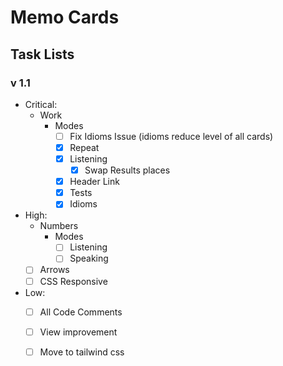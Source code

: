# Memo Cards

## Task Lists

### v 1.1

* Critical:
    * Work
        * Modes
            - [ ] Fix Idioms Issue (idioms reduce level of all cards)
            - [x] Repeat
            - [x] Listening
                - [x] Swap Results places
            - [x] Header Link
            - [x] Tests
            - [x] Idioms
* High:
    * Numbers
        * Modes
            - [ ] Listening
            - [ ] Speaking
    - [ ] Arrows
    - [ ] CSS Responsive
* Low:
    - [ ] All Code Comments
    - [ ] View improvement
    - [ ] Move to tailwind css

